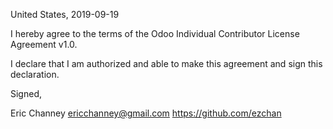 United States, 2019-09-19

I hereby agree to the terms of the Odoo Individual Contributor License
Agreement v1.0.

I declare that I am authorized and able to make this agreement and sign this
declaration.

Signed,

Eric Channey ericchanney@gmail.com https://github.com/ezchan